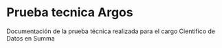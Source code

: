 # Prueba tecnica Argos
Documentación de la prueba técnica realizada para el cargo Cientifico de Datos en Summa 
